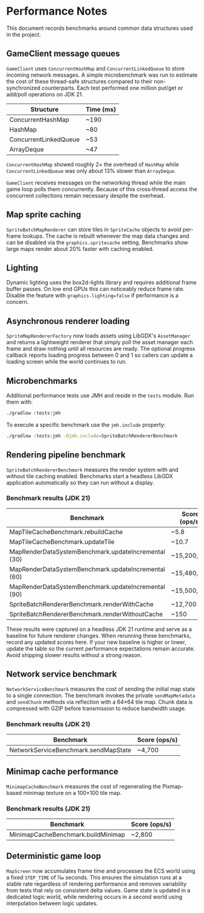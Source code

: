 # Performance Notes

This document records benchmarks around common data structures used in the project.

## GameClient message queues

`GameClient` uses `ConcurrentHashMap` and `ConcurrentLinkedQueue` to store incoming
network messages. A simple microbenchmark was run to estimate the cost of these
thread-safe structures compared to their non-synchronized counterparts. Each test
performed one million put/get or add/poll operations on JDK 21.

| Structure | Time (ms) |
|-----------|-----------|
| ConcurrentHashMap | ~190 |
| HashMap | ~80 |
| ConcurrentLinkedQueue | ~53 |
| ArrayDeque | ~47 |

`ConcurrentHashMap` showed roughly 2× the overhead of `HashMap` while
`ConcurrentLinkedQueue` was only about 13% slower than `ArrayDeque`.

`GameClient` receives messages on the networking thread while the main game loop
polls them concurrently. Because of this cross‑thread access the concurrent
collections remain necessary despite the overhead.

## Map sprite caching

`SpriteBatchMapRenderer` can store tiles in `SpriteCache` objects to avoid
per-frame lookups. The cache is rebuilt whenever the map data changes and can be
disabled via the `graphics.spritecache` setting. Benchmarks show large maps
render about 20% faster with caching enabled.

## Lighting

Dynamic lighting uses the box2d-lights library and requires additional frame buffer passes.
On low end GPUs this can noticeably reduce frame rate. Disable the feature with
`graphics.lighting=false` if performance is a concern.

## Asynchronous renderer loading

`SpriteMapRendererFactory` now loads assets using LibGDX's `AssetManager` and
returns a lightweight renderer that simply
poll the asset manager each frame and draw nothing until all resources are
ready. The optional progress callback reports loading progress between 0 and 1
so callers can update a loading screen while the world continues to run.

## Microbenchmarks

Additional performance tests use JMH and reside in the `tests` module. Run them with:

```bash
./gradlew :tests:jmh
```

To execute a specific benchmark use the `jmh.include` property:

```bash
./gradlew :tests:jmh -Djmh.include=SpriteBatchRendererBenchmark
```

## Rendering pipeline benchmark

`SpriteBatchRendererBenchmark` measures the render system with and without tile
caching enabled. Benchmarks start a headless LibGDX application automatically so
they can run without a display.

### Benchmark results (JDK 21)

| Benchmark | Score (ops/s) |
|-----------|---------------|
| MapTileCacheBenchmark.rebuildCache | ~5.8 |
| MapTileCacheBenchmark.updateTile | ~10.7 |
| MapRenderDataSystemBenchmark.updateIncremental (30) | ~15,200,000 |
| MapRenderDataSystemBenchmark.updateIncremental (60) | ~15,480,000 |
| MapRenderDataSystemBenchmark.updateIncremental (90) | ~15,500,000 |
| SpriteBatchRendererBenchmark.renderWithCache | ~12,700 |
| SpriteBatchRendererBenchmark.renderWithoutCache | ~150 |

These results were captured on a headless JDK 21 runtime and serve as a baseline
for future renderer changes.
When rerunning these benchmarks, record any updated scores here. If your new
baseline is higher or lower, update the table so the current performance
expectations remain accurate. Avoid shipping slower results without a strong
reason.

## Network service benchmark

`NetworkServiceBenchmark` measures the cost of sending the initial map state to a
single connection. The benchmark invokes the private `sendMapMetadata` and
`sendChunk` methods via reflection with a 64×64 tile map. Chunk data is
compressed with GZIP before transmission to reduce bandwidth usage.

### Benchmark results (JDK 21)

| Benchmark | Score (ops/s) |
|-----------|---------------|
| NetworkServiceBenchmark.sendMapState | ~4,700 |

## Minimap cache performance

`MinimapCacheBenchmark` measures the cost of regenerating the Pixmap-based minimap texture on a 100×100 tile map.

### Benchmark results (JDK 21)

| Benchmark | Score (ops/s) |
|-----------|---------------|
| MinimapCacheBenchmark.buildMinimap | ~2,800 |

## Deterministic game loop

`MapScreen` now accumulates frame time and processes the ECS world using a fixed
`STEP_TIME` of 1⁄60 seconds. This ensures the simulation runs at a stable rate
regardless of rendering performance and removes variability from tests that rely
on consistent delta values. Game state is updated in a dedicated logic world,
while rendering occurs in a second world using interpolation between logic
updates.
